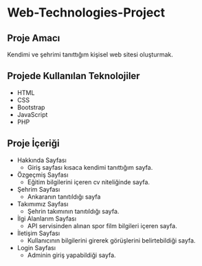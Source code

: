 # Web-Technologies-Project

## Proje Amacı
Kendimi ve şehrimi tanıttığım kişisel web sitesi oluşturmak.

## Projede Kullanılan Teknolojiler
* HTML
* CSS
* Bootstrap
* JavaScript
* PHP

## Proje İçeriği
* Hakkında Sayfası
    * Giriş sayfası kısaca kendimi tanıttığım sayfa.
* Özgeçmiş Sayfası
    * Eğitim bilgilerini içeren cv niteliğinde sayfa.
* Şehrim Sayfası
    * Ankaranın tanıtıldığı sayfa
* Takımımız Sayfası
    * Şehrin takımının tanıtıldığı sayfa.
* İlgi Alanlarım Sayfası
    * API servisinden alınan spor film bilgileri içeren sayfa.
* İletişim Sayfası
    * Kullanıcının bilgilerini girerek görüşlerini belirtebildiği sayfa.
* Login Sayfası
    * Adminin giriş yapabildiği sayfa.
